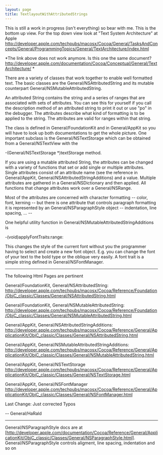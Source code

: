 ```yaml
---
layout: page
title: TextlayoutWithAttributedStrings
---
```


This is still a work in progress (isn't everything) so bear with me. This is the bottom up view. For the top down view look at "Text System Architecture" at Apple http://developer.apple.com/techpubs/macosx/Cocoa/General/TasksAndConcepts/General/ProgrammingTopics/General/TextArchitecture/index.html

*The link above does not work anymore. Is this one the same document? http://developer.apple.com/documentation/Cocoa/Conceptual/General/TextArchitecture/ *

There are a variety of classes that work together to enable well formatted text. The basic classes are the General/NSAttributedString and its mutable counterpart General/NSMutableAttributedString.

An attributed String contains the string and a series of ranges that are associated with sets of attributes. You can see this for yourself if you call the description method of an attributed string to print it out or use "po" in the debugger. The attributes describe what kind of formatting is to be applied to the string. The attributes are valid for ranges within that string. 

The class is defined in General/FoundationKit and in General/AppKit so you will have to look up both documentations to get the whole picture. One important subclass is the General/NSTextStorage which can be obtained from a General/NSTextView with the 

-(General/NSTextStorage *)textStorage method.

If you are using a mutable attributed String, the attributes can be changed with a variety of functions that set or add single or multiple attributes. Single attributes consist of an attribute name (see the reference in General/AppKit,  General/NSAttributedStringAdditions) and a value. Multiple attributes are gathered in a General/NSDictionary and then applied. All functions that change attributes work over a General/NSRange. 

Most of the attributes are concerned with character formatting -- color, font, kerning -- but there is one attribute that controls paragraph formatting it is represented by an General/NSParagraphStyle object -- indentation, line spacing, ... -- 

One helpful utility function in General/NSMutableAttributedStringAdditions is 

-(void)applyFontTraits:range:

This changes the style of the current font without you the programmer having to select and create a new font object. E.g. you can change the font of your text to the bold type or the oblique very easily. A font trait is a simple string defined in General/NSFontManager.

----
The following Html Pages are pertinent

General/FoundationKit, General/NSAttributedString: http://developer.apple.com/techpubs/macosx/Cocoa/Reference/Foundation/ObjC_classic/Classes/General/NSAttributedString.html

General/FoundationKit, General/NSMutableAttributedString: http://developer.apple.com/techpubs/macosx/Cocoa/Reference/Foundation/ObjC_classic/Classes/General/NSMutableAttributedString.html

General/AppKit, General/NSAttributedStringAdditions: http://developer.apple.com/techpubs/macosx/Cocoa/Reference/General/ApplicationKit/ObjC_classic/Classes/General/NSAttributedString.html

General/AppKit, General/NSMutableAttributedStringAdditions: http://developer.apple.com/techpubs/macosx/Cocoa/Reference/General/ApplicationKit/ObjC_classic/Classes/General/NSMutableAttributedString.html

General/AppKit, General/NSTextStorage
http://developer.apple.com/techpubs/macosx/Cocoa/Reference/General/ApplicationKit/ObjC_classic/Classes/General/NSTextStorage.html

General/AppKit, General/NSFontManager
http://developer.apple.com/techpubs/macosx/Cocoa/Reference/General/ApplicationKit/ObjC_classic/Classes/General/NSFontManager.html

Last Change: Just corrected Typos

-- General/HaRald

----

General/NSParagraphStyle docs are at [http://developer.apple.com/documentation/Cocoa/Reference/General/ApplicationKit/ObjC_classic/Classes/General/NSParagraphStyle.html]. General/NSParagraphStyle controls aligment, line spacing, indentation and so on
